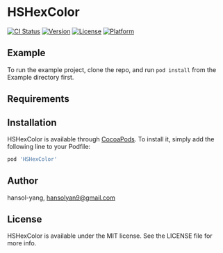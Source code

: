 # HSHexColor

[![CI Status](https://img.shields.io/travis/hansol-yang/HSHexColor.svg?style=flat)](https://travis-ci.org/hansol-yang/HSHexColor)
[![Version](https://img.shields.io/cocoapods/v/HSHexColor.svg?style=flat)](https://cocoapods.org/pods/HSHexColor)
[![License](https://img.shields.io/cocoapods/l/HSHexColor.svg?style=flat)](https://cocoapods.org/pods/HSHexColor)
[![Platform](https://img.shields.io/cocoapods/p/HSHexColor.svg?style=flat)](https://cocoapods.org/pods/HSHexColor)

## Example

To run the example project, clone the repo, and run `pod install` from the Example directory first.

## Requirements

## Installation

HSHexColor is available through [CocoaPods](https://cocoapods.org). To install
it, simply add the following line to your Podfile:

```ruby
pod 'HSHexColor'
```

## Author

hansol-yang, hansolyan9@gmail.com

## License

HSHexColor is available under the MIT license. See the LICENSE file for more info.
